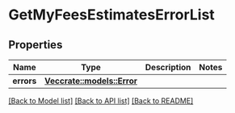 # GetMyFeesEstimatesErrorList

## Properties

Name | Type | Description | Notes
------------ | ------------- | ------------- | -------------
**errors** | [**Vec<crate::models::Error>**](Error.md) |  | 

[[Back to Model list]](../README.md#documentation-for-models) [[Back to API list]](../README.md#documentation-for-api-endpoints) [[Back to README]](../README.md)


